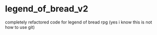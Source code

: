 # legend_of_bread_v2
 completely refactored code for legend of bread rpg (yes i know this is not how to use git)
